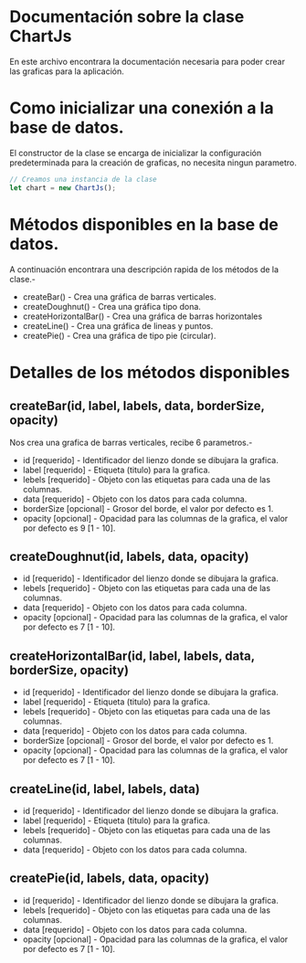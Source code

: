 Documentación sobre la clase ChartJs
====================================

En este archivo encontrara la documentación necesaria para poder crear las graficas para la aplicación.

# Como inicializar una conexión a la base de datos.

El constructor de la clase se encarga de inicializar la configuración predeterminada para la creación de graficas, no necesita ningun parametro.

```js
// Creamos una instancia de la clase
let chart = new ChartJs();
```

# Métodos disponibles en la base de datos.

A continuación encontrara una descripción rapida de los métodos de la clase.-

* createBar() - Crea una gráfica de barras verticales.
* createDoughnut() - Crea una gráfica tipo dona.
* createHorizontalBar() - Crea una gráfica de barras horizontales
* createLine() - Crea una gráfica de lineas y puntos.
* createPie() - Crea una gráfica de tipo pie (circular).

# Detalles de los métodos disponibles

## createBar(id, label, labels, data, borderSize, opacity)

Nos crea una grafica de barras verticales, recibe 6 parametros.-

* id [requerido] - Identificador del lienzo donde se dibujara la grafica.
* label [requerido] - Etiqueta (titulo) para la grafica.
* lebels [requerido] - Objeto con las etiquetas para cada una de las columnas.
* data [requerido] - Objeto con los datos para cada columna.
* borderSize [opcional] - Grosor del borde, el valor por defecto es 1.
* opacity [opcional] - Opacidad para las columnas de la grafica, el valor por defecto es 9 [1 - 10].

## createDoughnut(id, labels, data, opacity)

* id [requerido] - Identificador del lienzo donde se dibujara la grafica.
* lebels [requerido] - Objeto con las etiquetas para cada una de las columnas.
* data [requerido] - Objeto con los datos para cada columna.
* opacity [opcional] - Opacidad para las columnas de la grafica, el valor por defecto es 7 [1 - 10].

## createHorizontalBar(id, label, labels, data, borderSize, opacity)

* id [requerido] - Identificador del lienzo donde se dibujara la grafica.
* label [requerido] - Etiqueta (titulo) para la grafica.
* lebels [requerido] - Objeto con las etiquetas para cada una de las columnas.
* data [requerido] - Objeto con los datos para cada columna.
* borderSize [opcional] - Grosor del borde, el valor por defecto es 1.
* opacity [opcional] - Opacidad para las columnas de la grafica, el valor por defecto es 7 [1 - 10].

## createLine(id, label, labels, data)

* id [requerido] - Identificador del lienzo donde se dibujara la grafica.
* label [requerido] - Etiqueta (titulo) para la grafica.
* lebels [requerido] - Objeto con las etiquetas para cada una de las columnas.
* data [requerido] - Objeto con los datos para cada columna.

## createPie(id, labels, data, opacity)

* id [requerido] - Identificador del lienzo donde se dibujara la grafica.
* lebels [requerido] - Objeto con las etiquetas para cada una de las columnas.
* data [requerido] - Objeto con los datos para cada columna.
* opacity [opcional] - Opacidad para las columnas de la grafica, el valor por defecto es 7 [1 - 10].